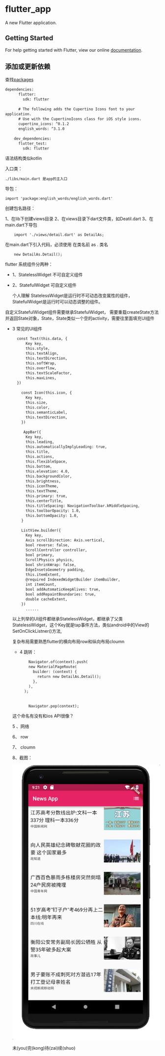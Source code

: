 # flutter_app

A new Flutter application.

## Getting Started

For help getting started with Flutter, view our online
[documentation](https://flutter.io/).


## 添加或更新依赖  
查找[packages](https://pub.dartlang.org/flutter)

	dependencies:
		  flutter:
		    sdk: flutter
		
		  # The following adds the Cupertino Icons font to your application.
		  # Use with the CupertinoIcons class for iOS style icons.
		  cupertino_icons: ^0.1.2
		  english_words: ^3.1.0
		
		dev_dependencies:
		  flutter_test:
		    sdk: flutter
		    
		    
		

语法结构类似kotlin

入口类：
	
	./libs/main.dart 是app的主入口
	
导包：

	import 'package:english_words/english_words.dart'
	
	
创建包名路径：

1、在lib下创建views目录
2、在views目录下dart文件类，如Deatil.dart	
3、在main.dart下导包	
		
		import './views/detail.dart' as DetailAs;
	
在main.dart下引入代码，必须使用 在类名前 as . 类名

		new DetailAs.Detail();
		
		



	

flutter 系统组件分两种：

- 1、StatelessWidget 不可自定义组件
- 2、StatefulWidget 可自定义组件

	个人理解 StatelessWidget是运行时不可动态改变属性的组件，StatefulWidget是运行时可以动态调整的组件。
	
自定义StatefulWidget组件需要继承StatefulWidget，
需要重载createState方法并返回State<StatefulWidget>对象，State<StatefulWidget>，State<StatefulWidget>类似一个空的activity，需要往里面填充UI组件

- 3 常见的UI组件

		const Text(this.data, {
		    Key key,
		    this.style,
		    this.textAlign,
		    this.textDirection,
		    this.softWrap,
		    this.overflow,
		    this.textScaleFactor,
		    this.maxLines,
	  	})
  
		  const Icon(this.icon, {
		    Key key,
		    this.size,
		    this.color,
		    this.semanticLabel,
		    this.textDirection,
		  })
  
		   AppBar({
		    Key key,
		    this.leading,
		    this.automaticallyImplyLeading: true,
		    this.title,
		    this.actions,
		    this.flexibleSpace,
		    this.bottom,
		    this.elevation: 4.0,
		    this.backgroundColor,
		    this.brightness,
		    this.iconTheme,
		    this.textTheme,
		    this.primary: true,
		    this.centerTitle,
		    this.titleSpacing: NavigationToolbar.kMiddleSpacing,
		    this.toolbarOpacity: 1.0,
		    this.bottomOpacity: 1.0,
		  }
  
		  ListView.builder({
		    Key key,
		    Axis scrollDirection: Axis.vertical,
		    bool reverse: false,
		    ScrollController controller,
		    bool primary,
		    ScrollPhysics physics,
		    bool shrinkWrap: false,
		    EdgeInsetsGeometry padding,
		    this.itemExtent,
		    @required IndexedWidgetBuilder itemBuilder,
		    int itemCount,
		    bool addAutomaticKeepAlives: true,
		    bool addRepaintBoundaries: true,
		    double cacheExtent,
		  })
			......
			
	以上列举的UI组件都继承StatelessWidget，都继承了父类StatelessWidget，这个Key就是tap事件方法，类似android中的View的SetOnClickListner()方法,
	
	复杂布局需要熟悉flutter的横向布局row和纵向布局cloumn
	
	
	- 4 跳转：
	
			  Navigator.of(context).push(
		      new MaterialPageRoute(
		        builder: (context) {
		          return new DetailAs.Detail();
		        },
		      ),
		    );


			  Navigator.pop(context);
			  
	
	这个命名有没有和ios API很像？
	
	
	
	5 、网络
	
	6、 row
	
	7、 cloumn
	
	
	8、截图：

	![net news](./pic/flutter_net_news.png)
	
	
	未(you)完(kong)待(zai)续(shuo)
	
	




	

